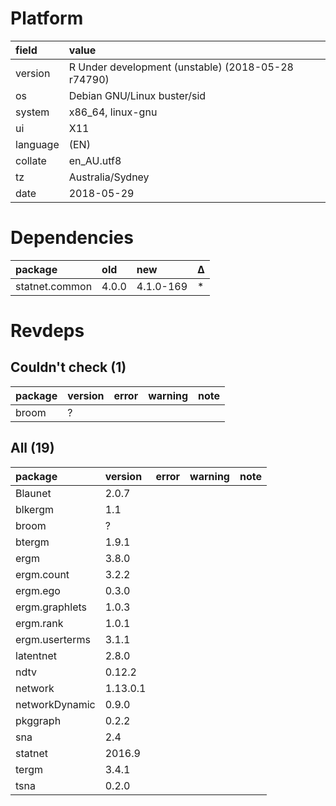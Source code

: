 # Platform

|field    |value                                              |
|:--------|:--------------------------------------------------|
|version  |R Under development (unstable) (2018-05-28 r74790) |
|os       |Debian GNU/Linux buster/sid                        |
|system   |x86_64, linux-gnu                                  |
|ui       |X11                                                |
|language |(EN)                                               |
|collate  |en_AU.utf8                                         |
|tz       |Australia/Sydney                                   |
|date     |2018-05-29                                         |

# Dependencies

|package        |old   |new       |Δ  |
|:--------------|:-----|:---------|:--|
|statnet.common |4.0.0 |4.1.0-169 |*  |

# Revdeps

## Couldn't check (1)

|package |version |error |warning |note |
|:-------|:-------|:-----|:-------|:----|
|broom   |?       |      |        |     |

## All (19)

|package        |version  |error |warning |note |
|:--------------|:--------|:-----|:-------|:----|
|Blaunet        |2.0.7    |      |        |     |
|blkergm        |1.1      |      |        |     |
|broom          |?        |      |        |     |
|btergm         |1.9.1    |      |        |     |
|ergm           |3.8.0    |      |        |     |
|ergm.count     |3.2.2    |      |        |     |
|ergm.ego       |0.3.0    |      |        |     |
|ergm.graphlets |1.0.3    |      |        |     |
|ergm.rank      |1.0.1    |      |        |     |
|ergm.userterms |3.1.1    |      |        |     |
|latentnet      |2.8.0    |      |        |     |
|ndtv           |0.12.2   |      |        |     |
|network        |1.13.0.1 |      |        |     |
|networkDynamic |0.9.0    |      |        |     |
|pkggraph       |0.2.2    |      |        |     |
|sna            |2.4      |      |        |     |
|statnet        |2016.9   |      |        |     |
|tergm          |3.4.1    |      |        |     |
|tsna           |0.2.0    |      |        |     |

